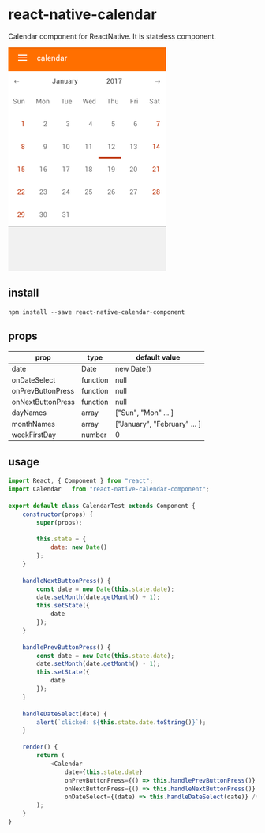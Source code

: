 # react-native-calendar
Calendar component for ReactNative. It is stateless component.

![example](calendar.png)

## install 
```
npm install --save react-native-calendar-component
```

## props
|  prop              | type     | default value                |
|--------------------|----------|------------------------------|
| date               | Date     | new Date()                   |
| onDateSelect       | function | null                         |
| onPrevButtonPress  | function | null                         |
| onNextButtonPress  | function | null                         |
| dayNames           | array    | ["Sun", "Mon" ... ]          |
| monthNames         | array    | ["January", "February" ... ] |
| weekFirstDay       | number   | 0                            |

## usage

```javascript
import React, { Component } from "react";
import Calendar   from "react-native-calendar-component";

export default class CalendarTest extends Component {
    constructor(props) {
        super(props);

        this.state = {
            date: new Date()
        };
    }

    handleNextButtonPress() {
        const date = new Date(this.state.date);
        date.setMonth(date.getMonth() + 1);
        this.setState({
            date
        });
    }

    handlePrevButtonPress() {
        const date = new Date(this.state.date);
        date.setMonth(date.getMonth() - 1);
        this.setState({
            date
        });
    }

    handleDateSelect(date) {
        alert(`clicked: ${this.state.date.toString()}`);
    }

    render() {
        return (
            <Calendar
                date={this.state.date}
                onPrevButtonPress={() => this.handlePrevButtonPress()}
                onNextButtonPress={() => this.handleNextButtonPress()}
                onDateSelect={(date) => this.handleDateSelect(date)} />
        );
    }
}
```
